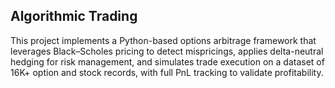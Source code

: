 ## Algorithmic Trading

This project implements a Python-based options arbitrage framework that leverages Black–Scholes pricing to detect mispricings, applies delta-neutral hedging for risk management, and simulates trade execution on a dataset of 16K+ option and stock records, with full PnL tracking to validate profitability.
